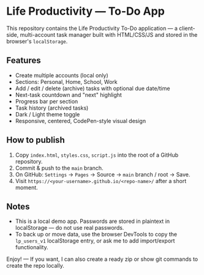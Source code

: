 # Life Productivity — To-Do App

This repository contains the Life Productivity To-Do application — a client-side, multi-account task manager built with HTML/CSS/JS and stored in the browser's `localStorage`.

## Features
- Create multiple accounts (local only)
- Sections: Personal, Home, School, Work
- Add / edit / delete (archive) tasks with optional due date/time
- Next-task countdown and "next" highlight
- Progress bar per section
- Task history (archived tasks)
- Dark / Light theme toggle
- Responsive, centered, CodePen-style visual design

## How to publish
1. Copy `index.html`, `styles.css`, `script.js` into the root of a GitHub repository.
2. Commit & push to the `main` branch.
3. On GitHub: `Settings` → `Pages` → Source → `main` branch / root → Save.
4. Visit `https://<your-username>.github.io/<repo-name>/` after a short moment.

## Notes
- This is a local demo app. Passwords are stored in plaintext in localStorage — do not use real passwords.
- To back up or move data, use the browser DevTools to copy the `lp_users_v1` localStorage entry, or ask me to add import/export functionality.

Enjoy! — If you want, I can also create a ready zip or show git commands to create the repo locally.

